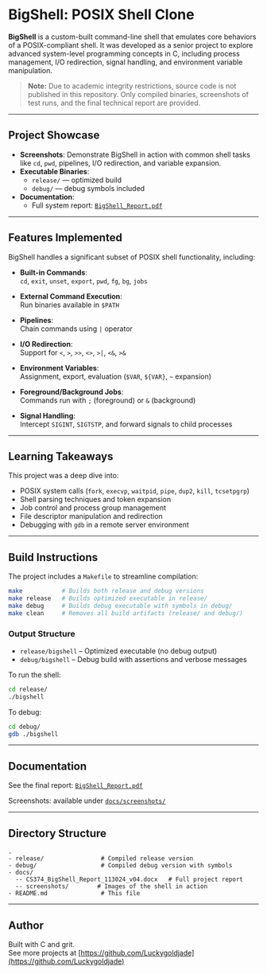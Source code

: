 # BigShell: POSIX Shell Clone

**BigShell** is a custom-built command-line shell that emulates core behaviors of a POSIX-compliant shell. It was developed as a senior project to explore advanced system-level programming concepts in C, including process management, I/O redirection, signal handling, and environment variable manipulation.

> **Note:** Due to academic integrity restrictions, source code is not published in this repository. Only compiled binaries, screenshots of test runs, and the final technical report are provided.

---

## Project Showcase

- **Screenshots**: Demonstrate BigShell in action with common shell tasks like `cd`, `pwd`, pipelines, I/O redirection, and variable expansion.
- **Executable Binaries**:  
  - `release/` — optimized build  
  - `debug/` — debug symbols included  
- **Documentation**:  
  - Full system report: [`BigShell_Report.pdf`](./docs/CS374_BigShell_Report_113024_v04.docx)

---

## Features Implemented

BigShell handles a significant subset of POSIX shell functionality, including:

- **Built-in Commands**:  
  `cd`, `exit`, `unset`, `export`, `pwd`, `fg`, `bg`, `jobs`

- **External Command Execution**:  
  Run binaries available in `$PATH`

- **Pipelines**:  
  Chain commands using `|` operator

- **I/O Redirection**:  
  Support for `<`, `>`, `>>`, `<>`, `>|`, `<&`, `>&`

- **Environment Variables**:  
  Assignment, export, evaluation (`$VAR`, `${VAR}`, `~` expansion)

- **Foreground/Background Jobs**:  
  Commands run with `;` (foreground) or `&` (background)

- **Signal Handling**:  
  Intercept `SIGINT`, `SIGTSTP`, and forward signals to child processes

---

## Learning Takeaways

This project was a deep dive into:

- POSIX system calls (`fork`, `execvp`, `waitpid`, `pipe`, `dup2`, `kill`, `tcsetpgrp`)
- Shell parsing techniques and token expansion
- Job control and process group management
- File descriptor manipulation and redirection
- Debugging with `gdb` in a remote server environment

---

## Build Instructions

The project includes a `Makefile` to streamline compilation:

```bash
make           # Builds both release and debug versions
make release   # Builds optimized executable in release/
make debug     # Builds debug executable with symbols in debug/
make clean     # Removes all build artifacts (release/ and debug/)
```

### Output Structure

- `release/bigshell` – Optimized executable (no debug output)
- `debug/bigshell` – Debug build with assertions and verbose messages

To run the shell:

```bash
cd release/
./bigshell
```

To debug:

```bash
cd debug/
gdb ./bigshell
```

---

## Documentation

See the final report: [`BigShell_Report.pdf`](./docs/CS374_BigShell_Report_113024_v04.docx)

Screenshots: available under [`docs/screenshots/`](./docs/screenshots/)

---

## Directory Structure

```
.
- release/                # Compiled release version
- debug/                  # Compiled debug version with symbols
- docs/
  -- CS374_BigShell_Report_113024_v04.docx   # Full project report
  -- screenshots/        # Images of the shell in action
- README.md               # This file
```

---

## Author

Built with C and grit.  
See more projects at [https://github.com/Luckygoldjade](https://github.com/Luckygoldjade)
